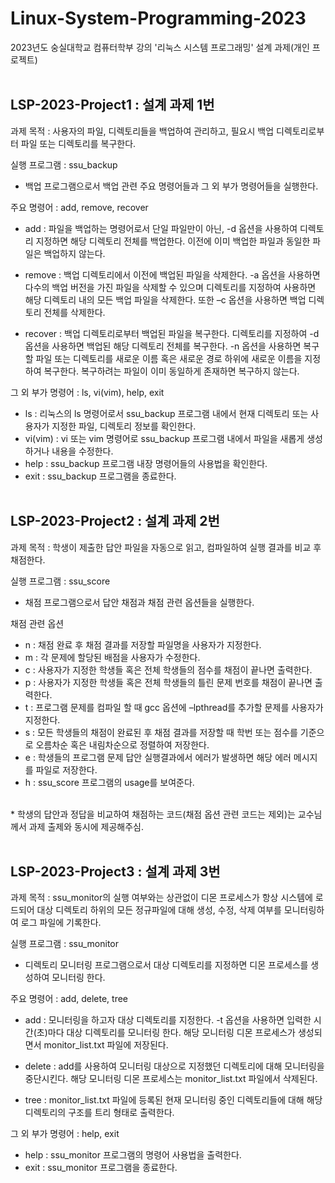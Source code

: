# Linux-System-Programming-2023

2023년도 숭실대학교 컴퓨터학부 강의 '리눅스 시스템 프로그래밍' 설계 과제(개인 프로젝트)<br><br>


## LSP-2023-Project1 : 설계 과제 1번

과제 목적 : 사용자의 파일, 디렉토리들을 백업하여 관리하고, 필요시 백업 디렉토리로부터 파일 또는 디렉토리를 복구한다.

실행 프로그램 : ssu_backup
- 백업 프로그램으로서 백업 관련 주요 명령어들과 그 외 부가 명령어들을 실행한다.

주요 명령어 : add, remove, recover
- add : 파일을 백업하는 명령어로서 단일 파일만이 아닌, -d 옵션을 사용하여 디렉토리 지정하면 해당 디렉토리 전체를 백업한다.
  이전에 이미 백업한 파일과 동일한 파일은 백업하지 않는다.

- remove : 백업 디렉토리에서 이전에 백업된 파일을 삭제한다. -a 옵션을 사용하면 다수의 백업 버전을 가진 파일을 삭제할 수 있으며 디렉토리를 지정하여 사용하면 해당 디렉토리 내의 모든 백업 파일을 삭제한다. 또한 –c 옵션을 사용하면 백업 디렉토리 전체를 삭제한다.

- recover : 백업 디렉토리로부터 백업된 파일을 복구한다. 디렉토리를 지정하여 -d 옵션을 사용하면 백업된 해당 디렉토리 전체를 복구한다. -n 옵션을 사용하면 복구할 파일 또는 디렉토리를 새로운 이름 혹은 새로운 경로 하위에 새로운 이름을 지정하여 복구한다.
  복구하려는 파일이 이미 동일하게 존재하면 복구하지 않는다.

그 외 부가 명령어 : ls, vi(vim), help, exit
- ls : 리눅스의 ls 명령어로서 ssu_backup 프로그램 내에서 현재 디렉토리 또는 사용자가 지정한 파일, 디렉토리 정보를 확인한다.
- vi(vim) : vi 또는 vim 명령어로 ssu_backup 프로그램 내에서 파일을 새롭게 생성하거나 내용을 수정한다.
- help : ssu_backup 프로그램 내장 명령어들의 사용법을 확인한다.
- exit : ssu_backup 프로그램을 종료한다.
<br><br>


## LSP-2023-Project2 : 설계 과제 2번

과제 목적 : 학생이 제출한 답안 파일을 자동으로 읽고, 컴파일하여 실행 결과를 비교 후 채점한다.

실행 프로그램 : ssu_score
- 채점 프로그램으로서 답안 채점과 채점 관련 옵션들을 실행한다.

채점 관련 옵션
- n : 채점 완료 후 채점 결과를 저장할 파일명을 사용자가 지정한다.
- m : 각 문제에 할당된 배점을 사용자가 수정한다.
- c : 사용자가 지정한 학생들 혹은 전체 학생들의 점수를 채점이 끝나면 출력한다.
- p : 사용자가 지정한 학생들 혹은 전체 학생들의 틀린 문제 번호를 채점이 끝나면 출력한다.
- t : 프로그램 문제를 컴파일 할 때 gcc 옵션에 –lpthread를 추가할 문제를 사용자가 지정한다.
- s : 모든 학생들의 채점이 완료된 후 채점 결과를 저장할 때 학번 또는 점수를 기준으로 오름차순 혹은 내림차순으로 정렬하여 저장한다.
- e : 학생들의 프로그램 문제 답안 실행결과에서 에러가 발생하면 해당 에러 메시지를 파일로 저장한다.
- h : ssu_score 프로그램의 usage를 보여준다.
<br>
* 학생의 답안과 정답을 비교하여 채점하는 코드(채점 옵션 관련 코드는 제외)는 교수님께서 과제 출제와 동시에 제공해주심.
<br><br>


## LSP-2023-Project3 : 설계 과제 3번

과제 목적 : ssu_monitor의 실행 여부와는 상관없이 디몬 프로세스가 항상 시스템에 로드되어 대상 디렉토리 하위의 모든 정규파일에 대해 생성, 수정, 삭제 여부를 모니터링하여 로그 파일에 기록한다.

실행 프로그램 : ssu_monitor
- 디렉토리 모니터링 프로그램으로서 대상 디렉토리를 지정하면 디몬 프로세스를 생성하여 모니터링 한다.

주요 명령어 : add, delete, tree
- add : 모니터링을 하고자 대상 디렉토리를 지정한다. -t 옵션을 사용하면 입력한 시간(초)마다 대상 디렉토리를 모니터링 한다. 해당 모니터링 디몬 프로세스가 생성되면서 monitor_list.txt 파일에 저장된다.

- delete : add를 사용하여 모니터링 대상으로 지정했던 디렉토리에 대해 모니터링을 중단시킨다. 해당 모니터링 디몬 프로세스는 monitor_list.txt 파일에서 삭제된다.

- tree : monitor_list.txt 파일에 등록된 현재 모니터링 중인 디렉토리들에 대해 해당 디렉토리의 구조를 트리 형태로 출력한다.

그 외 부가 명령어 : help, exit
- help : ssu_monitor 프로그램의 명령어 사용법을 출력한다.
- exit : ssu_monitor 프로그램을 종료한다.

